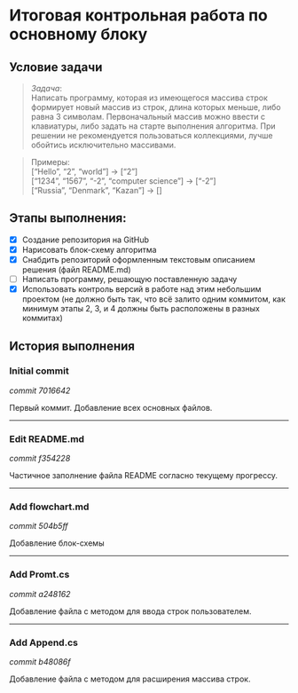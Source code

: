 # Итоговая контрольная работа по основному блоку
## Условие задачи
> *Задача*:   
Написать программу, которая из имеющегося массива строк формирует новый массив из строк, длина которых меньше, либо равна 3 символам. Первоначальный массив можно ввести с клавиатуры, либо задать на старте выполнения алгоритма. При решении не рекомендуется пользоваться коллекциями, лучше обойтись исключительно массивами.

>Примеры:  
[“Hello”, “2”, “world”] → [“2”]  
[“1234”, “1567”, “-2”, “computer science”] → [“-2”]  
[“Russia”, “Denmark”, “Kazan”] → []
## Этапы выполнения:
- [x] Создание репозитория на GitHub
- [x] Нарисовать блок-схему алгоритма
- [x] Снабдить репозиторий оформленным текстовым описанием решения (файл README.md)
- [ ] Написать программу, решающую поставленную задачу
- [x] Использовать контроль версий в работе над этим небольшим проектом (не должно быть так, что всё залито одним коммитом, как минимум этапы 2, 3, и 4 должны быть расположены в разных коммитах)
## История выполнения
### Initial commit
*commit 7016642*

Первый коммит. Добавление всех основных файлов.

---
### Edit README.md
*commit f354228*

Частичное заполнение файла README согласно текущему прогрессу.

---
### Add flowchart.md
*commit 504b5ff*

Добавление блок-схемы

---
### Add Promt.cs
*commit a248162*

Добавление файла с методом для ввода строк пользователем.

---
### Add Append.cs
*commit b48086f*

Добавление файла с методом для расширения массива строк.